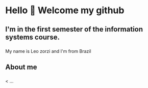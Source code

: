 <h1 align="left">Hello 👋 Welcome my github</h1>
<h2 align="left"> I'm in the first semester of the information systems course.</h2>

###

<p align="left">My name is Leo zorzi and I'm from Brazil</p>

###

<h2 align="left">About me</h2>

###

<p>< ...</p>

